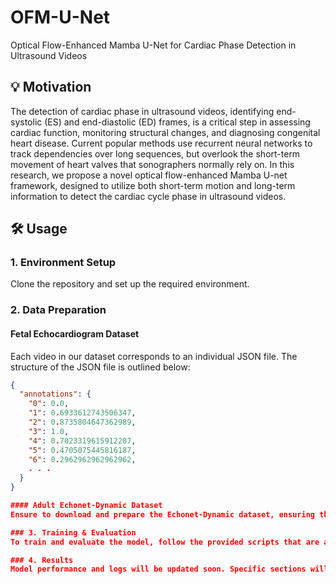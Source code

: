 # OFM-U-Net
Optical Flow-Enhanced Mamba U-Net for Cardiac Phase Detection in Ultrasound Videos

## 💡 Motivation
The detection of cardiac phase in ultrasound videos, identifying end-systolic (ES) and end-diastolic (ED) frames, is a critical step in assessing cardiac function, monitoring structural changes, and diagnosing congenital heart disease.
Current popular methods use recurrent neural networks to track dependencies over long sequences, but overlook the short-term movement of heart valves that sonographers normally rely on.
In this research, we propose a novel optical flow-enhanced Mamba U-net framework, designed to utilize both short-term motion and long-term information to detect the cardiac cycle phase in ultrasound videos.

## 🛠️ Usage

### 1. Environment Setup
Clone the repository and set up the required environment.

### 2. Data Preparation
#### Fetal Echocardiogram Dataset
Each video in our dataset corresponds to an individual JSON file. The structure of the JSON file is outlined below:

```json
{
  "annotations": {
    "0": 0.0,
    "1": 0.6933612743506347,
    "2": 0.8735804647362989,
    "3": 1.0,
    "4": 0.7023319615912207,
    "5": 0.4705075445816187,
    "6": 0.2962962962962962,
    . . .
  }
}

#### Adult Echonet-Dynamic Dataset
Ensure to download and prepare the Echonet-Dynamic dataset, ensuring the directory structure matches the specified requirements.

### 3. Training & Evaluation
To train and evaluate the model, follow the provided scripts that are adapted for multiple GPU setups.

### 4. Results
Model performance and logs will be updated soon. Specific sections will detail the outcomes for different datasets.
